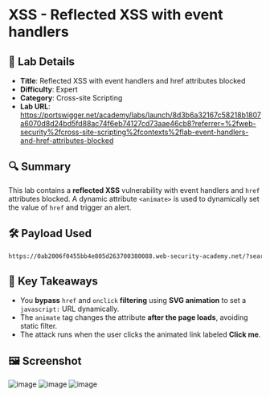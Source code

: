# XSS - Reflected XSS with event handlers

## 📌 Lab Details
- **Title**: Reflected XSS with event handlers and href attributes blocked
- **Difficulty**: Expert
- **Category**: Cross-site Scripting
- **Lab URL**: https://portswigger.net/academy/labs/launch/8d3b6a32167c58218b1807a6070d8d24bd5fd88ac74f6eb74127cd73aae46cb8?referrer=%2fweb-security%2fcross-site-scripting%2fcontexts%2flab-event-handlers-and-href-attributes-blocked

## 🔍 Summary
This lab contains a **reflected XSS** vulnerability with event handlers and `href` attributes blocked. A dynamic attribute `<animate>` is used to dynamically set the value of `href` and trigger an alert.

## 🛠 Payload Used
```sh
https://0ab2006f0455bb4e805d263700380088.web-security-academy.net/?search=%3Csvg%3E%3Ca%3E%3Canimate+attributeName%3Dhref+values%3Djavascript%3Aalert(1)+%2F%3E%3Ctext+x%3D20+y%3D20%3EClick%20me%3C%2Ftext%3E%3C%2Fa%3E
```

## 📖 Key Takeaways
- You **bypass** `href` and `onclick` **filtering** using **SVG animation** to set a `javascript:` URL dynamically.
- The `animate` tag changes the attribute **after the page loads**, avoiding static filter.
- The attack runs when the user clicks the animated link labeled **Click me**.

## 🖼️ Screenshot 
![image](https://github.com/user-attachments/assets/5fd4be4d-a504-4df7-a4cc-672736444178)
![image](https://github.com/user-attachments/assets/a5bd0422-8b03-4d64-95bd-2b6f6f5d915e)
![image](https://github.com/user-attachments/assets/432d5c58-08e5-4c9d-8207-d74e72892657)

